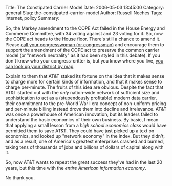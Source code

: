 Title: The Constipated Carrier Model
Date: 2006-05-03 13:45:00
Category: general
Slug: the-constipated-carrier-model
Author: Russell Neches
Tags: internet, policy
Summary: 


So, the Markey amendment to the COPE Act failed in the House Energy and
Commerce Committee, with 34 voting against and 23 voting for it. So, now
the COPE act heads to the House floor. There's still a chance to amend
it. Please [call your congresswoman (or
congressman)](http://clerk.house.gov/members/mcapdir.html) and encourage
them to support the amendment of the COPE act to preserve the common
carrier model (or "network neutrality" as it has been styled in this
debate). If you don't know who your congress-critter is, but you know
where you live, [you can look up your district by
map](http://nationalatlas.gov/printable/congress.html).

Explain to them that AT&T staked its fortune on the idea that it makes
sense to charge more for certain kinds of information, and that it makes
sense to charge per-minute. The fruits of this idea are obvious. Despite
the fact that AT&T started out with the *only* nation-wide network of
sufficient size and sophistication to act as a (stupendously profitable)
modern data carrier, their commitment to the pre-World War I era concept
of non-uniform pricing and per-minute billing instead drove them into
decline and irrelevance. AT&T was once a powerhouse of American
innovation, but its leaders failed to understand the basic economics of
their own business. By basic, I mean that applying a small lesson from a
*high school economics class* would have permitted them to save AT&T.
They could have just picked up a text on economics, and looked up
"network economy" in the index. But they didn't, and as a result, one of
America's greatest enterprises crashed and burned, taking tens of
thousands of jobs and billions of dollars of capital along with it.

So, now AT&T wants to repeat the great success they've had in the last
20 years, but this time with the *entire American information economy*.

No thank you.
